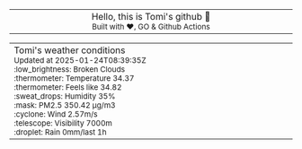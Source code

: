 
<div align="center">
<table>
<tbody>
<td align="center">
<img width="2000" height="0"><br>
Hello, this is Tomi's github 👋<br>
<sup>Built with ❤️, GO & Github Actions</sup><br>
<img width="2000" height="0">
</td>
</tbody>
</table>
</div>
<table>
<tbody>
<td align="left">
<img width="2000" height="0"><br>
Tomi's weather conditions<br>
<sup>Updated at 2025-01-24T08:39:35Z</sup><br>
<sup>:low_brightness: Broken Clouds</sup><br>
<sup>:thermometer: Temperature 34.37 </sup><br>
<sup>:thermometer: Feels like 34.82</sup><br>
<sup>:sweat_drops: Humidity 35%</sup><br>
<sup>:mask: PM2.5 350.42 μg/m3</sup><br>
<sup>:cyclone: Wind 2.57m/s </sup><br>
<sup>:telescope: Visibility 7000m </sup><br>
<sup>:droplet: Rain 0mm/last 1h </sup><br>
<img width="2000" height="0">
</td>
<td align="left">
<img width="2000" height="0"><br>
<br>
<img width="2000" height="0">
</td>
</tbody>
</table>
</div>
    